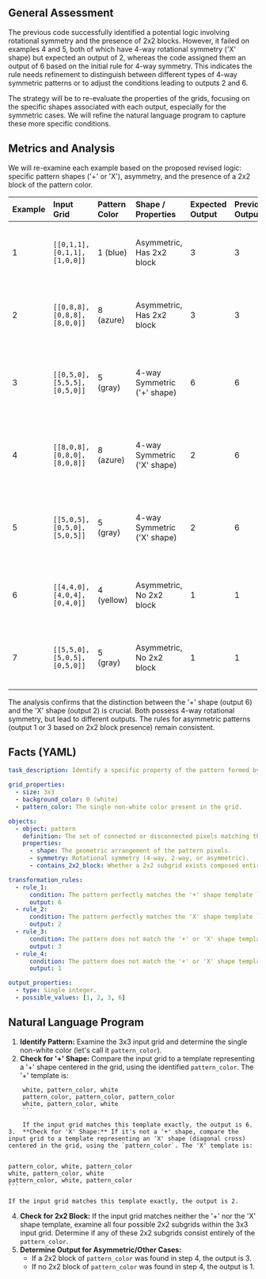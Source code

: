 ## General Assessment

The previous code successfully identified a potential logic involving rotational symmetry and the presence of 2x2 blocks. However, it failed on examples 4 and 5, both of which have 4-way rotational symmetry ('X' shape) but expected an output of 2, whereas the code assigned them an output of 6 based on the initial rule for 4-way symmetry. This indicates the rule needs refinement to distinguish between different types of 4-way symmetric patterns or to adjust the conditions leading to outputs 2 and 6.

The strategy will be to re-evaluate the properties of the grids, focusing on the specific shapes associated with each output, especially for the symmetric cases. We will refine the natural language program to capture these more specific conditions.

## Metrics and Analysis

We will re-examine each example based on the proposed revised logic: specific pattern shapes ('+' or 'X'), asymmetry, and the presence of a 2x2 block of the pattern color.

| Example | Input Grid                    | Pattern Color | Shape / Properties          | Expected Output | Previous Output | Correct? | Analysis                                                                 |
| :------ | :---------------------------- | :------------ | :-------------------------- | :-------------- | :-------------- | :------- | :----------------------------------------------------------------------- |
| 1       | `[[0,1,1],[0,1,1],[1,0,0]]`   | 1 (blue)      | Asymmetric, Has 2x2 block   | 3               | 3               | Yes      | Correctly identified as asymmetric with a 2x2 block.                     |
| 2       | `[[0,8,8],[0,8,8],[8,0,0]]`   | 8 (azure)     | Asymmetric, Has 2x2 block   | 3               | 3               | Yes      | Correctly identified as asymmetric with a 2x2 block.                     |
| 3       | `[[0,5,0],[5,5,5],[0,5,0]]`   | 5 (gray)      | 4-way Symmetric ('+' shape) | 6               | 6               | Yes      | Correctly identified based on symmetry (implicitly, the '+' shape).      |
| 4       | `[[8,0,8],[0,8,0],[8,0,8]]`   | 8 (azure)     | 4-way Symmetric ('X' shape) | 2               | 6               | No       | Incorrectly classified. Has 4-way symmetry but is an 'X' shape, not '+'. |
| 5       | `[[5,0,5],[0,5,0],[5,0,5]]`   | 5 (gray)      | 4-way Symmetric ('X' shape) | 2               | 6               | No       | Incorrectly classified. Has 4-way symmetry but is an 'X' shape, not '+'. |
| 6       | `[[4,4,0],[4,0,4],[0,4,0]]`   | 4 (yellow)    | Asymmetric, No 2x2 block    | 1               | 1               | Yes      | Correctly identified as asymmetric without a 2x2 block.                  |
| 7       | `[[5,5,0],[5,0,5],[0,5,0]]`   | 5 (gray)      | Asymmetric, No 2x2 block    | 1               | 1               | Yes      | Correctly identified as asymmetric without a 2x2 block.                  |

The analysis confirms that the distinction between the '+' shape (output 6) and the 'X' shape (output 2) is crucial. Both possess 4-way rotational symmetry, but lead to different outputs. The rules for asymmetric patterns (output 1 or 3 based on 2x2 block presence) remain consistent.

## Facts (YAML)


```yaml
task_description: Identify a specific property of the pattern formed by non-white pixels in a 3x3 grid and output a corresponding integer code (1, 2, 3, or 6).

grid_properties:
  - size: 3x3
  - background_color: 0 (white)
  - pattern_color: The single non-white color present in the grid.

objects:
  - object: pattern
    definition: The set of connected or disconnected pixels matching the pattern_color.
    properties:
      - shape: The geometric arrangement of the pattern pixels.
      - symmetry: Rotational symmetry (4-way, 2-way, or asymmetric).
      - contains_2x2_block: Whether a 2x2 subgrid exists composed entirely of the pattern_color.

transformation_rules:
  - rule_1:
      condition: The pattern perfectly matches the '+' shape template `[[0, C, 0], [C, C, C], [0, C, 0]]`, where C is the pattern_color.
      output: 6
  - rule_2:
      condition: The pattern perfectly matches the 'X' shape template `[[C, 0, C], [0, C, 0], [C, 0, C]]`, where C is the pattern_color.
      output: 2
  - rule_3:
      condition: The pattern does not match the '+' or 'X' shape templates, AND it contains at least one 2x2 block composed entirely of the pattern_color.
      output: 3
  - rule_4:
      condition: The pattern does not match the '+' or 'X' shape templates, AND it does not contain any 2x2 block composed entirely of the pattern_color.
      output: 1

output_properties:
  - type: Single integer.
  - possible_values: [1, 2, 3, 6]
```


## Natural Language Program

1.  **Identify Pattern:** Examine the 3x3 input grid and determine the single non-white color (let's call it `pattern_color`).
2.  **Check for '+' Shape:** Compare the input grid to a template representing a '+' shape centered in the grid, using the identified `pattern_color`. The '+' template is:
    
```
    white, pattern_color, white
    pattern_color, pattern_color, pattern_color
    white, pattern_color, white
    ```

    If the input grid matches this template exactly, the output is 6.
3.  **Check for 'X' Shape:** If it's not a '+' shape, compare the input grid to a template representing an 'X' shape (diagonal cross) centered in the grid, using the `pattern_color`. The 'X' template is:
    
```
    pattern_color, white, pattern_color
    white, pattern_color, white
    pattern_color, white, pattern_color
    ```

    If the input grid matches this template exactly, the output is 2.
4.  **Check for 2x2 Block:** If the input grid matches neither the '+' nor the 'X' shape template, examine all four possible 2x2 subgrids within the 3x3 input grid. Determine if any of these 2x2 subgrids consist entirely of the `pattern_color`.
5.  **Determine Output for Asymmetric/Other Cases:**
    *   If a 2x2 block of `pattern_color` was found in step 4, the output is 3.
    *   If no 2x2 block of `pattern_color` was found in step 4, the output is 1.
